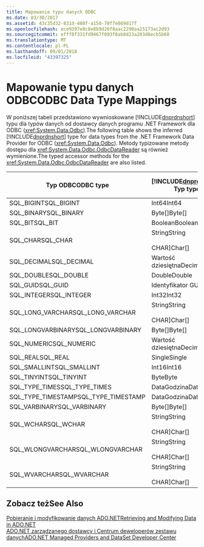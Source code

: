```yaml
---
title: Mapowanie typu danych ODBC
ms.date: 03/30/2017
ms.assetid: 43c35d32-831d-480f-a150-78f7e869d17f
ms.openlocfilehash: ece9397e8c8e8b9d26f8aac2298aa25173ac2d93
ms.sourcegitcommit: efff8f331fd9467f093f8ab8d23a203d6ecb5b60
ms.translationtype: MT
ms.contentlocale: pl-PL
ms.lasthandoff: 09/01/2018
ms.locfileid: "43397325"
---
```

# <a name="odbc-data-type-mappings"></a><span data-ttu-id="3b8fa-102">Mapowanie typu danych ODBC</span><span class="sxs-lookup"><span data-stu-id="3b8fa-102">ODBC Data Type Mappings</span></span>
<span data-ttu-id="3b8fa-103">W poniższej tabeli przedstawiono wywnioskowane [!INCLUDE[dnprdnshort](../../../../includes/dnprdnshort-md.md)] typu dla typów danych od dostawcy danych programu .NET Framework dla ODBC (<xref:System.Data.Odbc>).</span><span class="sxs-lookup"><span data-stu-id="3b8fa-103">The following table shows the inferred [!INCLUDE[dnprdnshort](../../../../includes/dnprdnshort-md.md)] type for data types from the .NET Framework Data Provider for ODBC (<xref:System.Data.Odbc>).</span></span> <span data-ttu-id="3b8fa-104">Metody typizowane metody dostępu dla <xref:System.Data.Odbc.OdbcDataReader> są również wymienione.</span><span class="sxs-lookup"><span data-stu-id="3b8fa-104">The typed accessor methods for the <xref:System.Data.Odbc.OdbcDataReader> are also listed.</span></span>  
  
|<span data-ttu-id="3b8fa-105">Typ ODBC</span><span class="sxs-lookup"><span data-stu-id="3b8fa-105">ODBC type</span></span>|[!INCLUDE[dnprdnshort](../../../../includes/dnprdnshort-md.md)]<span data-ttu-id="3b8fa-106"> Typ</span><span class="sxs-lookup"><span data-stu-id="3b8fa-106"> type</span></span>|[!INCLUDE[dnprdnshort](../../../../includes/dnprdnshort-md.md)]<span data-ttu-id="3b8fa-107"> typizowane metody dostępu</span><span class="sxs-lookup"><span data-stu-id="3b8fa-107"> typed accessor</span></span>|  
|---------------|----------------------------------------------------------------------|--------------------------------------------------------------------------------|  
|<span data-ttu-id="3b8fa-108">SQL_BIGINT</span><span class="sxs-lookup"><span data-stu-id="3b8fa-108">SQL_BIGINT</span></span>|<span data-ttu-id="3b8fa-109">Int64</span><span class="sxs-lookup"><span data-stu-id="3b8fa-109">Int64</span></span>|<span data-ttu-id="3b8fa-110">GetInt64()</span><span class="sxs-lookup"><span data-stu-id="3b8fa-110">GetInt64()</span></span>|  
|<span data-ttu-id="3b8fa-111">SQL_BINARY</span><span class="sxs-lookup"><span data-stu-id="3b8fa-111">SQL_BINARY</span></span>|<span data-ttu-id="3b8fa-112">Byte[]</span><span class="sxs-lookup"><span data-stu-id="3b8fa-112">Byte[]</span></span>|<span data-ttu-id="3b8fa-113">GetBytes()</span><span class="sxs-lookup"><span data-stu-id="3b8fa-113">GetBytes()</span></span>|  
|<span data-ttu-id="3b8fa-114">SQL_BIT</span><span class="sxs-lookup"><span data-stu-id="3b8fa-114">SQL_BIT</span></span>|<span data-ttu-id="3b8fa-115">Boolean</span><span class="sxs-lookup"><span data-stu-id="3b8fa-115">Boolean</span></span>|<span data-ttu-id="3b8fa-116">GetBoolean()</span><span class="sxs-lookup"><span data-stu-id="3b8fa-116">GetBoolean()</span></span>|  
|<span data-ttu-id="3b8fa-117">SQL_CHAR</span><span class="sxs-lookup"><span data-stu-id="3b8fa-117">SQL_CHAR</span></span>|<span data-ttu-id="3b8fa-118">String</span><span class="sxs-lookup"><span data-stu-id="3b8fa-118">String</span></span><br /><br /> <span data-ttu-id="3b8fa-119">CHAR]</span><span class="sxs-lookup"><span data-stu-id="3b8fa-119">Char[]</span></span>|<span data-ttu-id="3b8fa-120">GetString()</span><span class="sxs-lookup"><span data-stu-id="3b8fa-120">GetString()</span></span><br /><br /> <span data-ttu-id="3b8fa-121">GetChars()</span><span class="sxs-lookup"><span data-stu-id="3b8fa-121">GetChars()</span></span>|  
|<span data-ttu-id="3b8fa-122">SQL_DECIMAL</span><span class="sxs-lookup"><span data-stu-id="3b8fa-122">SQL_DECIMAL</span></span>|<span data-ttu-id="3b8fa-123">Wartość dziesiętna</span><span class="sxs-lookup"><span data-stu-id="3b8fa-123">Decimal</span></span>|<span data-ttu-id="3b8fa-124">GetDecimal()</span><span class="sxs-lookup"><span data-stu-id="3b8fa-124">GetDecimal()</span></span>|  
|<span data-ttu-id="3b8fa-125">SQL_DOUBLE</span><span class="sxs-lookup"><span data-stu-id="3b8fa-125">SQL_DOUBLE</span></span>|<span data-ttu-id="3b8fa-126">Double</span><span class="sxs-lookup"><span data-stu-id="3b8fa-126">Double</span></span>|<span data-ttu-id="3b8fa-127">GetDouble()</span><span class="sxs-lookup"><span data-stu-id="3b8fa-127">GetDouble()</span></span>|  
|<span data-ttu-id="3b8fa-128">SQL_GUID</span><span class="sxs-lookup"><span data-stu-id="3b8fa-128">SQL_GUID</span></span>|<span data-ttu-id="3b8fa-129">Identyfikator GUID</span><span class="sxs-lookup"><span data-stu-id="3b8fa-129">Guid</span></span>|<span data-ttu-id="3b8fa-130">GetGuid()</span><span class="sxs-lookup"><span data-stu-id="3b8fa-130">GetGuid()</span></span>|  
|<span data-ttu-id="3b8fa-131">SQL_INTEGER</span><span class="sxs-lookup"><span data-stu-id="3b8fa-131">SQL_INTEGER</span></span>|<span data-ttu-id="3b8fa-132">Int32</span><span class="sxs-lookup"><span data-stu-id="3b8fa-132">Int32</span></span>|<span data-ttu-id="3b8fa-133">GetInt32()</span><span class="sxs-lookup"><span data-stu-id="3b8fa-133">GetInt32()</span></span>|  
|<span data-ttu-id="3b8fa-134">SQL_LONG_VARCHAR</span><span class="sxs-lookup"><span data-stu-id="3b8fa-134">SQL_LONG_VARCHAR</span></span>|<span data-ttu-id="3b8fa-135">String</span><span class="sxs-lookup"><span data-stu-id="3b8fa-135">String</span></span><br /><br /> <span data-ttu-id="3b8fa-136">CHAR]</span><span class="sxs-lookup"><span data-stu-id="3b8fa-136">Char[]</span></span>|<span data-ttu-id="3b8fa-137">GetString()</span><span class="sxs-lookup"><span data-stu-id="3b8fa-137">GetString()</span></span><br /><br /> <span data-ttu-id="3b8fa-138">GetChars()</span><span class="sxs-lookup"><span data-stu-id="3b8fa-138">GetChars()</span></span>|  
|<span data-ttu-id="3b8fa-139">SQL_LONGVARBINARY</span><span class="sxs-lookup"><span data-stu-id="3b8fa-139">SQL_LONGVARBINARY</span></span>|<span data-ttu-id="3b8fa-140">Byte[]</span><span class="sxs-lookup"><span data-stu-id="3b8fa-140">Byte[]</span></span>|<span data-ttu-id="3b8fa-141">GetBytes()</span><span class="sxs-lookup"><span data-stu-id="3b8fa-141">GetBytes()</span></span>|  
|<span data-ttu-id="3b8fa-142">SQL_NUMERIC</span><span class="sxs-lookup"><span data-stu-id="3b8fa-142">SQL_NUMERIC</span></span>|<span data-ttu-id="3b8fa-143">Wartość dziesiętna</span><span class="sxs-lookup"><span data-stu-id="3b8fa-143">Decimal</span></span>|<span data-ttu-id="3b8fa-144">GetDecimal()</span><span class="sxs-lookup"><span data-stu-id="3b8fa-144">GetDecimal()</span></span>|  
|<span data-ttu-id="3b8fa-145">SQL_REAL</span><span class="sxs-lookup"><span data-stu-id="3b8fa-145">SQL_REAL</span></span>|<span data-ttu-id="3b8fa-146">Single</span><span class="sxs-lookup"><span data-stu-id="3b8fa-146">Single</span></span>|<span data-ttu-id="3b8fa-147">GetFloat()</span><span class="sxs-lookup"><span data-stu-id="3b8fa-147">GetFloat()</span></span>|  
|<span data-ttu-id="3b8fa-148">SQL_SMALLINT</span><span class="sxs-lookup"><span data-stu-id="3b8fa-148">SQL_SMALLINT</span></span>|<span data-ttu-id="3b8fa-149">Int16</span><span class="sxs-lookup"><span data-stu-id="3b8fa-149">Int16</span></span>|<span data-ttu-id="3b8fa-150">GetInt16()</span><span class="sxs-lookup"><span data-stu-id="3b8fa-150">GetInt16()</span></span>|  
|<span data-ttu-id="3b8fa-151">SQL_TINYINT</span><span class="sxs-lookup"><span data-stu-id="3b8fa-151">SQL_TINYINT</span></span>|<span data-ttu-id="3b8fa-152">Byte</span><span class="sxs-lookup"><span data-stu-id="3b8fa-152">Byte</span></span>|<span data-ttu-id="3b8fa-153">GetByte()</span><span class="sxs-lookup"><span data-stu-id="3b8fa-153">GetByte()</span></span>|  
|<span data-ttu-id="3b8fa-154">SQL_TYPE_TIMES</span><span class="sxs-lookup"><span data-stu-id="3b8fa-154">SQL_TYPE_TIMES</span></span>|<span data-ttu-id="3b8fa-155">DataGodzina</span><span class="sxs-lookup"><span data-stu-id="3b8fa-155">DateTime</span></span>|<span data-ttu-id="3b8fa-156">GetDateTime()</span><span class="sxs-lookup"><span data-stu-id="3b8fa-156">GetDateTime()</span></span>|  
|<span data-ttu-id="3b8fa-157">SQL_TYPE_TIMESTAMP</span><span class="sxs-lookup"><span data-stu-id="3b8fa-157">SQL_TYPE_TIMESTAMP</span></span>|<span data-ttu-id="3b8fa-158">DataGodzina</span><span class="sxs-lookup"><span data-stu-id="3b8fa-158">DateTime</span></span>|<span data-ttu-id="3b8fa-159">GetDateTime()</span><span class="sxs-lookup"><span data-stu-id="3b8fa-159">GetDateTime()</span></span>|  
|<span data-ttu-id="3b8fa-160">SQL_VARBINARY</span><span class="sxs-lookup"><span data-stu-id="3b8fa-160">SQL_VARBINARY</span></span>|<span data-ttu-id="3b8fa-161">Byte[]</span><span class="sxs-lookup"><span data-stu-id="3b8fa-161">Byte[]</span></span>|<span data-ttu-id="3b8fa-162">GetBytes()</span><span class="sxs-lookup"><span data-stu-id="3b8fa-162">GetBytes()</span></span>|  
|<span data-ttu-id="3b8fa-163">SQL_WCHAR</span><span class="sxs-lookup"><span data-stu-id="3b8fa-163">SQL_WCHAR</span></span>|<span data-ttu-id="3b8fa-164">String</span><span class="sxs-lookup"><span data-stu-id="3b8fa-164">String</span></span><br /><br /> <span data-ttu-id="3b8fa-165">CHAR]</span><span class="sxs-lookup"><span data-stu-id="3b8fa-165">Char[]</span></span>|<span data-ttu-id="3b8fa-166">GetString()</span><span class="sxs-lookup"><span data-stu-id="3b8fa-166">GetString()</span></span><br /><br /> <span data-ttu-id="3b8fa-167">GetChars()</span><span class="sxs-lookup"><span data-stu-id="3b8fa-167">GetChars()</span></span>|  
|<span data-ttu-id="3b8fa-168">SQL_WLONGVARCHAR</span><span class="sxs-lookup"><span data-stu-id="3b8fa-168">SQL_WLONGVARCHAR</span></span>|<span data-ttu-id="3b8fa-169">String</span><span class="sxs-lookup"><span data-stu-id="3b8fa-169">String</span></span><br /><br /> <span data-ttu-id="3b8fa-170">CHAR]</span><span class="sxs-lookup"><span data-stu-id="3b8fa-170">Char[]</span></span>|<span data-ttu-id="3b8fa-171">GetString()</span><span class="sxs-lookup"><span data-stu-id="3b8fa-171">GetString()</span></span><br /><br /> <span data-ttu-id="3b8fa-172">GetChars()</span><span class="sxs-lookup"><span data-stu-id="3b8fa-172">GetChars()</span></span>|  
|<span data-ttu-id="3b8fa-173">SQL_WVARCHAR</span><span class="sxs-lookup"><span data-stu-id="3b8fa-173">SQL_WVARCHAR</span></span>|<span data-ttu-id="3b8fa-174">String</span><span class="sxs-lookup"><span data-stu-id="3b8fa-174">String</span></span><br /><br /> <span data-ttu-id="3b8fa-175">CHAR]</span><span class="sxs-lookup"><span data-stu-id="3b8fa-175">Char[]</span></span>|<span data-ttu-id="3b8fa-176">GetString()</span><span class="sxs-lookup"><span data-stu-id="3b8fa-176">GetString()</span></span><br /><br /> <span data-ttu-id="3b8fa-177">GetChars()</span><span class="sxs-lookup"><span data-stu-id="3b8fa-177">GetChars()</span></span>|  
  
## <a name="see-also"></a><span data-ttu-id="3b8fa-178">Zobacz też</span><span class="sxs-lookup"><span data-stu-id="3b8fa-178">See Also</span></span>  
 [<span data-ttu-id="3b8fa-179">Pobieranie i modyfikowanie danych ADO.NET</span><span class="sxs-lookup"><span data-stu-id="3b8fa-179">Retrieving and Modifying Data in ADO.NET</span></span>](../../../../docs/framework/data/adonet/retrieving-and-modifying-data.md)  
 [<span data-ttu-id="3b8fa-180">ADO.NET zarządzanego dostawcy i Centrum deweloperów zestawu danych</span><span class="sxs-lookup"><span data-stu-id="3b8fa-180">ADO.NET Managed Providers and DataSet Developer Center</span></span>](https://go.microsoft.com/fwlink/?LinkId=217917)
